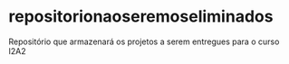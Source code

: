 # repositorionaoseremoseliminados
Repositório que armazenará os projetos a serem entregues para o curso I2A2
